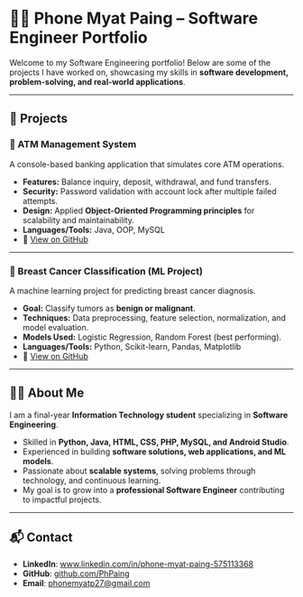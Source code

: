 # 👨‍💻 Phone Myat Paing – Software Engineer Portfolio  

Welcome to my Software Engineering portfolio! Below are some of the projects I have worked on, showcasing my skills in **software development, problem-solving, and real-world applications**.  

---

## 🚀 Projects  

### 📌 ATM Management System  
A console-based banking application that simulates core ATM operations.  
- **Features:** Balance inquiry, deposit, withdrawal, and fund transfers.  
- **Security:** Password validation with account lock after multiple failed attempts.  
- **Design:** Applied **Object-Oriented Programming principles** for scalability and maintainability.  
- **Languages/Tools:** Java, OOP, MySQL  
- 🔗 [View on GitHub](https://github.com/PhPaing)  

---

### 📌 Breast Cancer Classification (ML Project)  
A machine learning project for predicting breast cancer diagnosis.  
- **Goal:** Classify tumors as **benign or malignant**.  
- **Techniques:** Data preprocessing, feature selection, normalization, and model evaluation.  
- **Models Used:** Logistic Regression, Random Forest (best performing).  
- **Languages/Tools:** Python, Scikit-learn, Pandas, Matplotlib  
- 🔗 [View on GitHub](https://github.com/PhPaing)  

---

## 👨‍💻 About Me  
I am a final-year **Information Technology student** specializing in **Software Engineering**.  
- Skilled in **Python, Java, HTML, CSS, PHP, MySQL, and Android Studio**.  
- Experienced in building **software solutions, web applications, and ML models**.  
- Passionate about **scalable systems**, solving problems through technology, and continuous learning.  
- My goal is to grow into a **professional Software Engineer** contributing to impactful projects.  

---

## 📬 Contact  
- **LinkedIn**: www.linkedin.com/in/phone-myat-paing-575113368
- **GitHub**: [github.com/PhPaing](https://github.com/PhPaing)  
- **Email**: phonemyatp27@gmail.com  
